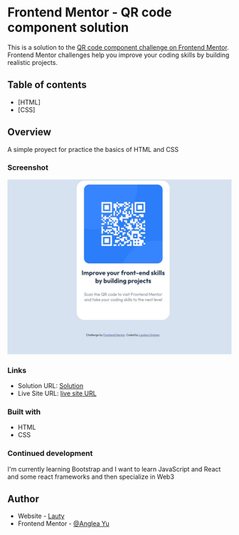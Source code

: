 # Frontend Mentor - QR code component solution

This is a solution to the [QR code component challenge on Frontend Mentor](https://www.frontendmentor.io/challenges/qr-code-component-iux_sIO_H). Frontend Mentor challenges help you improve your coding skills by building realistic projects. 

## Table of contents

- [HTML]
- [CSS]

## Overview

A simple proyect for practice the basics of HTML and CSS

### Screenshot

![Solution](./Solution.JPG)


### Links

- Solution URL: [Solution](https://github.com/lauty200413/FEM-Proyect-1-QR-code-component)
- Live Site URL: [live site URL](https://your-live-site-url.com)


### Built with

- HTML
- CSS

### Continued development

I'm currently learning Bootstrap and I want to learn JavaScript and React and some react frameworks and then specialize in Web3

## Author

- Website - [Lauty](https://lauty200413.github.io/Stylised-Personal-Site/)
- Frontend Mentor - [@Anglea Yu](https://www.udemy.com/course/the-complete-web-development-bootcamp/)

